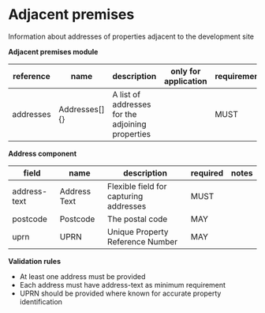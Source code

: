 # Adjacent premises

Information about addresses of properties adjacent to the development site


**Adjacent premises module**

| reference | name | description | only for application | requirement | notes |
| --- | --- | --- | --- | --- | --- |
| addresses | Addresses[]{} | A list of addresses for the adjoining properties |  | MUST |  |


**Address component**

field | name | description | required | notes
-- | -- | -- | -- | --
address-text | Address Text | Flexible field for capturing addresses | MUST | 
postcode | Postcode | The postal code | MAY | 
uprn | UPRN | Unique Property Reference Number | MAY | 

**Validation rules**

- At least one address must be provided
- Each address must have address-text as minimum requirement
- UPRN should be provided where known for accurate property identification